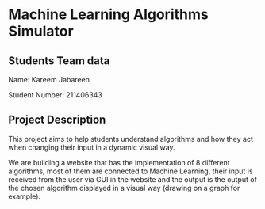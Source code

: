 # Machine Learning Algorithms Simulator
## Students Team data

Name: Kareem Jabareen

Student Number: 211406343


## Project Description

This project aims to help students understand algorithms and how they act when changing their input in a dynamic visual way.

We are building a website that has the implementation of 8 different algorithms, most of them are connected to Machine Learning, their input is received from the user via GUI in the website and the output is the output of the chosen algorithm displayed in a visual way (drawing on a graph for example).
